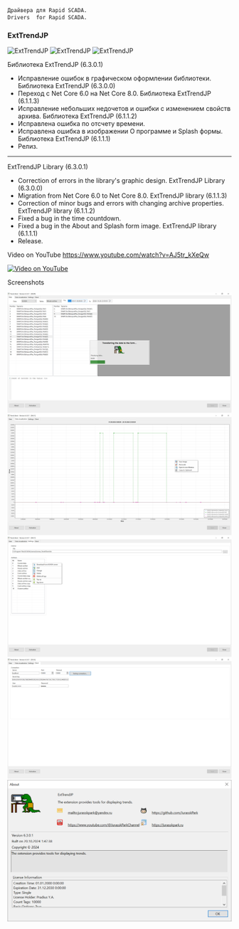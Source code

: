	Драйвера для Rapid SCADA.
	Drivers  for Rapid SCADA.


	
### ExtTrendJP

![ExtTrendJP](https://img.shields.io/github/downloads/JurasskPark/RapidScada_v6/ExtTrendJP_v6.3.0.2/total)
![ExtTrendJP](https://img.shields.io/github/downloads/JurasskPark/RapidScada_v6/ExtTrendJP_v6.3.0.1/total)
![ExtTrendJP](https://img.shields.io/github/downloads/JurasskPark/RapidScada_v6/ExtTrendJP_v6.1.1.3/total)


Библиотека ExtTrendJP (6.3.0.1)
- Исправление ошибок в графическом оформлении библиотеки.
Библиотека ExtTrendJP (6.3.0.0)
- Переход с Net Core 6.0 на Net Core 8.0.
Библиотека ExtTrendJP (6.1.1.3)
- Исправление небольших недочетов и ошибки с изменением свойств архива.
Библиотека ExtTrendJP (6.1.1.2)
- Исправлена ошибка по отсчету времени.
- Исправлена ошибка в изображении О программе и Splash формы.
Библиотека ExtTrendJP (6.1.1.1)
- Релиз.
---------------------------------------------------------------------------

ExtTrendJP Library (6.3.0.1)
- Correction of errors in the library's graphic design.
ExtTrendJP Library (6.3.0.0)
- Migration from Net Core 6.0 to Net Core 8.0.
ExtTrendJP  library (6.1.1.3)
- Correction of minor bugs and errors with changing archive properties.
ExtTrendJP  library (6.1.1.2)
- Fixed a bug in the time countdown.
- Fixed a bug in the About and Splash form image.
ExtTrendJP  library (6.1.1.1)
- Release.


Video on YouTube 
https://www.youtube.com/watch?v=AJ5tr_kXeQw


[![Video on YouTube](https://img.youtube.com/vi/AJ5tr_kXeQw/0.jpg)](https://www.youtube.com/watch?v=AJ5tr_kXeQw)

Screenshots

![ExtTrendJP](https://raw.githubusercontent.com/JurasskPark/RapidScada_v6/master/SharewareDrivers/ScadaAdmin/TrendJP/Source/ExtTrendJP_001.png) ![ExtTrendJP](https://raw.githubusercontent.com/JurasskPark/RapidScada_v6/master/SharewareDrivers/ScadaAdmin/TrendJP/Source/ExtTrendJP_002.png)
![ExtTrendJP](https://raw.githubusercontent.com/JurasskPark/RapidScada_v6/master/SharewareDrivers/ScadaAdmin/TrendJP/Source/ExtTrendJP_003.png) ![ExtTrendJP](https://raw.githubusercontent.com/JurasskPark/RapidScada_v6/master/SharewareDrivers/ScadaAdmin/TrendJP/Source/ExtTrendJP_004.png)
![ExtTrendJP](https://raw.githubusercontent.com/JurasskPark/RapidScada_v6/master/SharewareDrivers/ScadaAdmin/TrendJP/Source/ExtTrendJP_005.png) 
